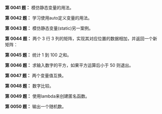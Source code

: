**第 0041 题：** 模仿静态变量的用法。

**第 0042 题：** 学习使用auto定义变量的用法。

**第 0043 题：** 模仿静态变量(static)另一案例。

**第 0044 题：** 两个 3 行 3 列的矩阵，实现其对应位置的数据相加，并返回一个新矩阵：

**第 0045 题：** 统计 1 到 100 之和。

**第 0046 题：** 求输入数字的平方，如果平方运算后小于 50 则退出。

**第 0047 题：** 两个变量值互换。

**第 0048 题：** 数字比较。

**第 0049 题：** 使用lambda来创建匿名函数。

**第 0050 题：** 输出一个随机数。